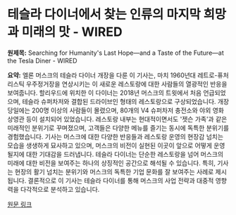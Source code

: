 # 테슬라 다이너에서 찾는 인류의 마지막 희망과 미래의 맛 - WIRED

**원제목:** Searching for Humanity's Last Hope—and a Taste of the Future—at the Tesla Diner - WIRED

**요약:** 엘론 머스크의 테슬라 다이너 개장을 다룬 이 기사는, 마치 1960년대 레트로-퓨처리스틱 우주정거장을 연상시키는 이 새로운 레스토랑에 대한 사람들의 열광적인 반응을 보여줍니다.  할리우드에 위치한 이 다이너는 2018년 머스크의 트윗에서 처음 언급되었으며, 테슬라 슈퍼차저와 결합된 드라이브인 형태의 레스토랑으로 구상되었습니다.  개장 당일에는 200명 이상의 사람들이 몰렸으며,  80개의 V4 슈퍼차저 충전소와 야외 영화 상영관 등이 설치되어 있었습니다.  레스토랑 내부는 현대적이면서도 '젯슨 가족'과 같은 미래적인 분위기로 꾸며졌으며,  고객들은 다양한 메뉴를 즐기는 동시에 독특한 분위기를 경험했습니다.  기사는  머스크에 대한 다양한 반응들과  레스토랑 운영의 현장감 넘치는 모습을 생생하게 묘사하고 있으며,  머스크의 비전이 실현된 이곳이 앞으로 어떻게 운영될지에 대한 기대감을 드러냅니다.  테슬라 다이너는 단순한 레스토랑을 넘어 머스크의 미래에 대한 비전을 보여주는 하나의 상징적인 공간으로 해석될 수 있습니다.  특히,  기사는 현장의 활기 넘치는 분위기와  머스크의 독특한 기업 문화를 잘 보여주는 사례로 제시됩니다.  결론적으로 이 기사는 테슬라 다이너를 통해 머스크의 사업 전략과 대중적 영향력을  다각적으로 분석하고 있습니다.

[원문 링크](https://www.wired.com/story/searching-for-humanitys-last-hope-and-a-taste-of-the-future-at-the-tesla-diner/)
